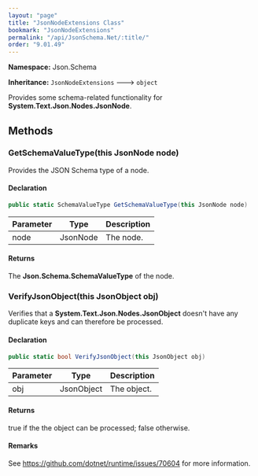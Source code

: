 ```yaml
---
layout: "page"
title: "JsonNodeExtensions Class"
bookmark: "JsonNodeExtensions"
permalink: "/api/JsonSchema.Net/:title/"
order: "9.01.49"
---
```

**Namespace:** Json.Schema

**Inheritance:**
`JsonNodeExtensions`
 🡒 
`object`

Provides some schema-related functionality for **System.Text.Json.Nodes.JsonNode**.

## Methods

### GetSchemaValueType(this JsonNode node)

Provides the JSON Schema type of a node.

#### Declaration

```c#
public static SchemaValueType GetSchemaValueType(this JsonNode node)
```

| Parameter | Type | Description |
|---|---|---|
| node | JsonNode | The node. |


#### Returns

The **Json.Schema.SchemaValueType** of the node.

### VerifyJsonObject(this JsonObject obj)

Verifies that a **System.Text.Json.Nodes.JsonObject** doesn't have any duplicate keys and can
therefore be processed.

#### Declaration

```c#
public static bool VerifyJsonObject(this JsonObject obj)
```

| Parameter | Type | Description |
|---|---|---|
| obj | JsonObject | The object. |


#### Returns

true if the the object can be processed; false otherwise.

#### Remarks

See https://github.com/dotnet/runtime/issues/70604 for more information.


